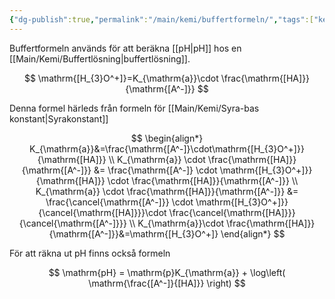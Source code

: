 ```yaml
---
{"dg-publish":true,"permalink":"/main/kemi/buffertformeln/","tags":["kemi"]}
---
```


Buffertformeln används för att beräkna [[pH\|pH]] hos en [[Main/Kemi/Buffertlösning\|buffertlösning]].

$$
\mathrm{[H_{3}O^+]}=K_{\mathrm{a}}\cdot \frac{\mathrm{[HA]}}{\mathrm{[A^-]}}
$$

Denna formel härleds från formeln för [[Main/Kemi/Syra-bas konstant\|Syrakonstant]]

$$
\begin{align*}
K_{\mathrm{a}}&=\frac{\mathrm{[A^-]}\cdot\mathrm{[H_{3}O^+]}}{\mathrm{[HA]}} \\
K_{\mathrm{a}} \cdot \frac{\mathrm{[HA]}}{\mathrm{[A^-]}} &= \frac{\mathrm{[A^-]} \cdot \mathrm{[H_{3}O^+]}}{\mathrm{[HA]}} \cdot \frac{\mathrm{[HA]}}{\mathrm{[A^-]}} \\
K_{\mathrm{a}} \cdot \frac{\mathrm{[HA]}}{\mathrm{[A^-]}} &= \frac{\cancel{\mathrm{[A^-]}} \cdot \mathrm{[H_{3}O^+]}}{\cancel{\mathrm{[HA]}}}\cdot \frac{\cancel{\mathrm{[HA]}}}{\cancel{\mathrm{[A^-]}}} \\
K_{\mathrm{a}}\cdot \frac{\mathrm{[HA]}}{\mathrm{[A^-]}}&=\mathrm{[H_{3}O^+]}
\end{align*}
$$

För att räkna ut pH finns också formeln

$$
\mathrm{pH} = \mathrm{p}K_{\mathrm{a}} + \log\left( \mathrm{\frac{[A^-]}{[HA]}} \right)
$$
